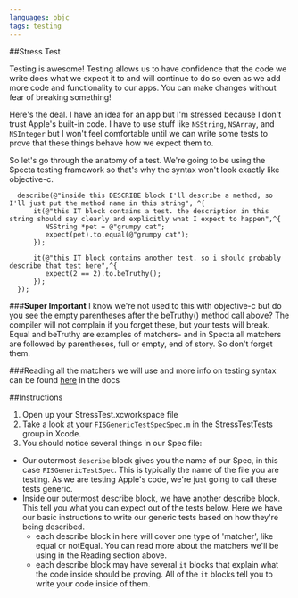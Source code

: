 ```yaml
---
languages: objc
tags: testing
---
```


##Stress Test

Testing is awesome! Testing allows us to have confidence that the code we write does what
we expect it to and will continue to do so even as we add more code and
functionality to our apps. You can make changes without fear of breaking
something!

Here's the deal. I have an idea for an app but I'm stressed because I
don't trust Apple's built-in code. I have to use stuff like `NSString`,
`NSArray`, and `NSInteger` but I won't feel comfortable until we can write some
tests to prove that these things behave how we expect them to.

So let's go through the anatomy of a test. We're going to be using the Specta
testing framework so that's why the syntax won't look exactly like objective-c.

```objc
  describe(@"inside this DESCRIBE block I'll describe a method, so I'll just put the method name in this string", ^{
      it(@"this IT block contains a test. the description in this string should say clearly and explicitly what I expect to happen",^{
         NSString *pet = @"grumpy cat";
         expect(pet).to.equal(@"grumpy cat"); 
      });
      
      it(@"this IT block contains another test. so i should probably describe that test here",^{
         expect(2 == 2).to.beTruthy();
      });
  });
```

###**Super Important**
I know we're not used to this with objective-c but do you see the empty
parentheses after the beTruthy() method call above? The compiler will not complain if you forget these, but your tests will break. Equal and beTruthy are examples of matchers- and in Specta all matchers are followed by parentheses, full or empty, end of story. So don't forget them.

###Reading
all the matchers we will use and more info on testing syntax can be found [here](https://github.com/specta/expecta) in the docs

##Instructions
1. Open up your StressTest.xcworkspace file
2. Take a look at your `FISGenericTestSpecSpec.m` in the StressTestTests group
   in Xcode.
3. You should notice several things in our Spec file:
  - Our outermost `describe` block gives you the name of our Spec, in this case
    `FISGenericTestSpec`. This is typically the name of the file you are
    testing. As we are testing Apple's code, we're just going to call these
    tests generic.
  - Inside our outermost describe block, we have another describe block. This
    tell you what you can expect out of the tests below. Here we have our basic
    instructions to write our generic tests based on how they're being
    described.
    - each describe block in here will cover one type of 'matcher', like equal
      or notEqual. You can read more about the matchers we'll be using in the
      Reading section above.
    - each describe block may have several `it` blocks that explain what the
      code inside should be proving. All of the `it` blocks tell you to write
      your code inside of them.
